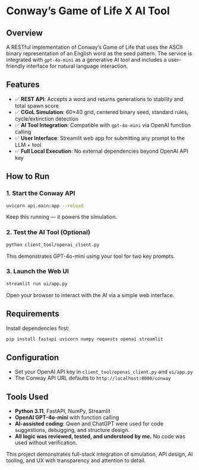 # Conway’s Game of Life X AI Tool

## Overview
A RESTful implementation of Conway’s Game of Life that uses the ASCII binary representation of an English word as the seed pattern. The service is integrated with `gpt-4o-mini` as a generative AI tool and includes a user-friendly interface for natural language interaction.

## Features
- ✅ **REST API**: Accepts a word and returns generations to stability and total spawn score
- ✅ **CGoL Simulation**: 60×40 grid, centered binary seed, standard rules, cycle/extinction detection
- ✅ **AI Tool Integration**: Compatible with `gpt-4o-mini` via OpenAI function calling
- ✅ **User Interface**: Streamlit web app for submitting any prompt to the LLM + tool
- ✅ **Full Local Execution**: No external dependencies beyond OpenAI API key

## How to Run

### 1. Start the Conway API
```bash
uvicorn api.main:app --reload
```
Keep this running — it powers the simulation.

### 2. Test the AI Tool (Optional)
```bash
python client_tool/openai_client.py
```
This demonstrates GPT-4o-mini using your tool for two key prompts.

### 3. Launch the Web UI
```bash
streamlit run ui/app.py
```
Open your browser to interact with the AI via a simple web interface.

## Requirements
Install dependencies first:
```bash
pip install fastapi uvicorn numpy requests openai streamlit
```

## Configuration
- Set your OpenAI API key in `client_tool/openai_client.py` and `ui/app.py`
- The Conway API URL defaults to `http://localhost:8000/conway` 

## Tools Used
- **Python 3.11**, FastAPI, NumPy, Streamlit
- **OpenAI GPT-4o-mini** with function calling
- **AI-assisted coding**: Qwen and ChatGPT were used for code suggestions, debugging, and structure design.
- **All logic was reviewed, tested, and understood by me.** No code was used without verification.

This project demonstrates full-stack integration of simulation, API design, AI tooling, and UX with transparency and attention to detail.


